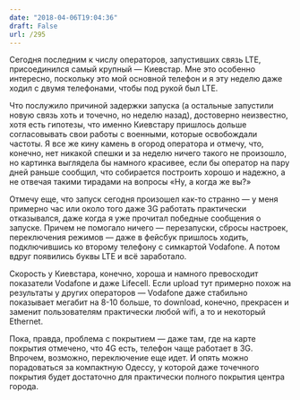 ```yaml
---
date: "2018-04-06T19:04:36"
draft: False
url: /295
---
```


[​](http://telegra.ph/file/947da50484ada8bd2cf72.jpg)Сегодня последним к числу операторов, запустивших связь LTE, присоединился самый крупный — Киевстар. Мне это особенно интересно, поскольку это мой основной телефон и я эту неделю даже ходил с двумя телефонами, чтобы под рукой был LTE. 

Что послужило причиной задержки запуска (а остальные запустили новую связь хоть и точечно, но неделю назад), достоверно неизвестно, хотя есть гипотезы, что именно Киевстару пришлось дольше согласовывать свои работы с военными, которые освобождали частоты. Я все же кину камень в огород оператора и отмечу, что, конечно, нет никакой спешки и за неделю ничего такого не произошло, но картинка выглядела бы намного красивее, если бы оператор на пару дней раньше сообщил, что собирается построить хорошо и надежно, а не отвечая такими тирадами на вопросы «Ну, а когда же вы?»

Отмечу еще, что запуск сегодня произошел как-то странно — у меня примерно час или около того даже 3G работать практически отказывался, даже когда я уже прочитал победные сообщения о запуске. Причем не помогало ничего — перезапуски, сбросы настроек, переключения режимов — даже в фейсбук пришлось ходить, подключившись ко второму телефону с симкартой Vodafone. А потом вдруг появились буквы LTE и всё заработало.

Скорость у Киевстара, конечно, хороша и намного превосходит показатели Vodafone и даже Lifecell. Если upload тут примерно похож на результаты у других операторов — Vodafone даже стабильно показывает мегабит на 8-10 больше, то download, конечно, прекрасен и заменит пользователям практически любой wifi, а то и некоторый Ethernet.

Пока, правда, проблема с покрытием — даже там, где на карте покрытия отмечено, что 4G есть, телефон чаще работает в 3G. Впрочем, возможно, переключение еще идет. И опять можно порадоваться за компактную Одессу, у которой даже точечного покрытия будет достаточно для практически полного покрытия центра города.
